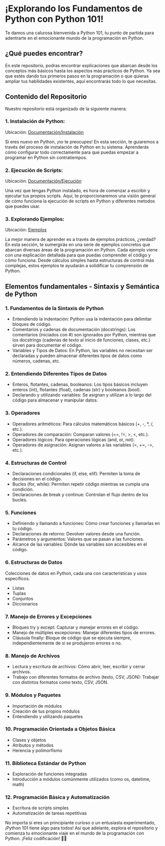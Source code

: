 # ¡Explorando los Fundamentos de Python con Python 101!

Te damos una calurosa bienvenida a Python 101, tu punto de partida para adentrarte en el emocionante mundo de la programación en Python.

## ¿Qué puedes encontrar?

En este repositorio, podras encontrar explicaciones que abarcan desde los conceptos más básicos hasta los aspectos más prácticos de Python. Ya sea que estés dando tus primeros pasos en la programación o que quieras ampliar tus habilidades existentes, aquí encontrarás todo lo que necesitas.

## Contenido del Repositorio

Nuestro repositorio está organizado de la siguiente manera:

### 1. Instalación de Python: 
Ubicación: [Documentación/Instalación](Documentación/Instalación)

Si eres nuevo en Python, ¡no te preocupes! En esta sección, te guiaremos a través del proceso de instalación de Python en tu sistema. Aprenderás cómo configurar todo correctamente para que puedas empezar a programar en Python sin contratiempos.

### 2. Ejecución de Scripts: 
Ubicación: [Documentación/Ejecución](Documentación/Ejecución)

Una vez que tengas Python instalado, es hora de comenzar a escribir y ejecutar tus propios scripts. Aquí, te proporcionaremos una visión general de cómo funciona la ejecución de scripts en Python y diferentes metodos que puedes usar. 

### 3. Explorando Ejemplos: 
Ubicación: [Ejemplos](Ejemplos)

La mejor manera de aprender es a través de ejemplos prácticos, ¿verdad? En esta sección, te sumergirás en una serie de ejemplos concretos que abarcan diversas áreas de la programación en Python. Cada ejemplo viene con una explicación detallada para que puedas comprender el código y cómo funciona. Desde cálculos simples hasta estructuras de control más complejas, estos ejemplos te ayudarán a solidificar tu comprensión de Python.

## Elementos fundamentales - Sintaxis y Semántica de Python

### 1. Fundamentos de la Sintaxis de Python
- Entendiendo la indentación: Python usa la indentación para delimitar bloques de código.
- Comentarios y cadenas de documentación (docstrings): Los comentarios (iniciados con #) son ignorados por Python, mientras que los docstrings (cadenas de texto al inicio de funciones, clases, etc.) sirven para documentar el código.
- Variables y Tipos de Datos: En Python, las variables no necesitan ser declaradas y pueden almacenar diferentes tipos de datos como números, cadenas, etc.

### 2. Entendiendo Diferentes Tipos de Datos
- Enteros, flotantes, cadenas, booleanos: Los tipos básicos incluyen enteros (int), flotantes (float), cadenas (str) y booleanos (bool).
- Declarando y utilizando variables: Se asignan y utilizan a lo largo del código para almacenar y manipular datos.

### 3. Operadores
- Operadores aritméticos: Para cálculos matemáticos básicos (+, -, *, /, etc.).
- Operadores de comparación: Comparan valores (==, !=, >, <, etc.).
- Operadores lógicos: Para operaciones lógicas (and, or, not).
- Operadores de asignación: Asignan valores a las variables (=, +=, -=, etc.).

### 4. Estructuras de Control
- Declaraciones condicionales (if, else, elif): Permiten la toma de decisiones en el código.
- Bucles (for, while): Permiten repetir código mientras se cumpla una condición.
- Declaraciones de break y continue: Controlan el flujo dentro de los bucles.

### 5. Funciones
- Definiendo y llamando a funciones: Cómo crear funciones y llamarlas en tu código.
- Declaraciones de retorno: Devolver valores desde una función.
- Parámetros y argumentos: Valores que se pasan a las funciones.
- Alcance de las variables: Dónde las variables son accesibles en el código.

### 6. Estructuras de Datos
Colecciones de datos en Python, cada una con características y usos específicos.
- Listas
- Tuplas
- Conjuntos
- Diccionarios

### 7. Manejo de Errores y Excepciones
- Bloques try y except: Capturar y manejar errores en el código.
- Manejo de múltiples excepciones: Manejar diferentes tipos de errores.
- Cláusula finally: Bloque de código que se ejecuta siempre, independientemente de si se produjeron errores o no.

### 8. Manejo de Archivos
- Lectura y escritura de archivos: Cómo abrir, leer, escribir y cerrar archivos.
- Trabajo con diferentes formatos de archivo (texto, CSV, JSON): Trabajar con distintos formatos como texto, CSV, JSON.

### 9. Módulos y Paquetes
- Importación de módulos
- Creación de tus propios módulos
- Entendiendo y utilizando paquetes

### 10. Programación Orientada a Objetos Básica
- Clases y objetos
- Atributos y métodos
- Herencia y polimorfismo

### 11. Biblioteca Estándar de Python
- Exploración de funciones integradas
- Introducción a módulos comúnmente utilizados (como os, datetime, math)

### 12. Programación Básica y Automatización
- Escritura de scripts simples
- Automatización de tareas repetitivas


No importa si eres un principiante curioso o un entusiasta experimentado, ¡Python 101 tiene algo para todos! Así que adelante, explora el repositorio y comienza tu emocionante viaje en el mundo de la programación con Python. ¡Feliz codificación! 🚀🐍
